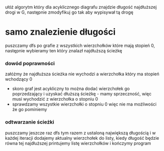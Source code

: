 ułóż algorytm który dla acyklicznego diagrafu znajdzie długość najdłuższej drogi w G, następnie zmodyfikuj go tak aby wypisywał tą drogę

# samo znalezienie długości
puszczamy dfs po grafie z wszystkich wierzchołków które mają stopień 0, następnie wybieramy ten który znalazł najdłuższą ścieżkę

### dowód poprawności
załóżmy że najdłuższa ścieżka nie wychodzi a wierzchołka który ma stopień wchodzący 0
 - skoro graf jest acykliczny to można dodać wierzchołek go poprzedzający i uzyskać dłuższą ścieżkę - mamy sprzeczność, więc musi wychodzić z wierzchołka o stopniu 0
 - sprawdzamy wszystkie wierzchołki o stopniu 0 więc nie ma możliwości że go pominiemy


### odtwarzanie ścieżki
puszczamy jeszcze raz dfs tym razem z ustaloną największą długością i w każdej iteracji dodajemy aktualny wierzchołek do listy, kiedy długość będzie równa tej najdłuższej printujemy listę wierzchołków i kończymy program
